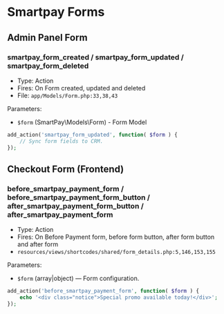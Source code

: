 # Smartpay Forms
## Admin Panel Form
### smartpay_form_created / smartpay_form_updated / smartpay_form_deleted

- Type: Action
- Fires: On Form created, updated and deleted
- File: `app/Models/Form.php:33,38,43`

Parameters:

- `$form` (SmartPay\Models\Form) - Form Model

```php
add_action('smartpay_form_updated', function( $form ) {
    // Sync form fields to CRM.
});
```

## Checkout Form (Frontend)

### before_smartpay_payment_form / before_smartpay_payment_form_button / after_smartpay_payment_form_button / after_smartpay_payment_form

- Type: Action
- Fires: On Before Payment form, before form button, after form button and after form
- `resources/views/shortcodes/shared/form_details.php:5,146,153,155`

Parameters:

- `$form` (array|object) — Form configuration.

```php
add_action('before_smartpay_payment_form', function( $form ) {
    echo '<div class="notice">Special promo available today!</div>';
});
```
